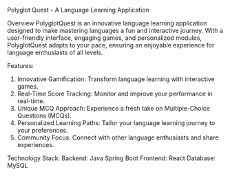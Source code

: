 Polyglot Quest - A Language Learning Application

Overview
PolyglotQuest is an innovative language learning application designed to make mastering languages a fun and interactive journey. With a user-friendly interface, engaging games, and personalized modules, PolyglotQuest adapts to your pace, ensuring an enjoyable experience for language enthusiasts of all levels.

Features:

1. Innovative Gamification: Transform language learning with interactive games.
2. Real-Time Score Tracking: Monitor and improve your performance in real-time.
3. Unique MCQ Approach: Experience a fresh take on Multiple-Choice Questions (MCQs).
4. Personalized Learning Paths: Tailor your language learning journey to your preferences.
5. Community Focus: Connect with other language enthusiasts and share experiences.

Technology Stack:
Backend: Java Spring Boot
Frontend: React
Database: MySQL
